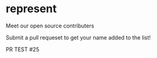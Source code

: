 # represent

Meet our open source contributers

Submit a pull requeset to get your name added to the list!

PR TEST #25
